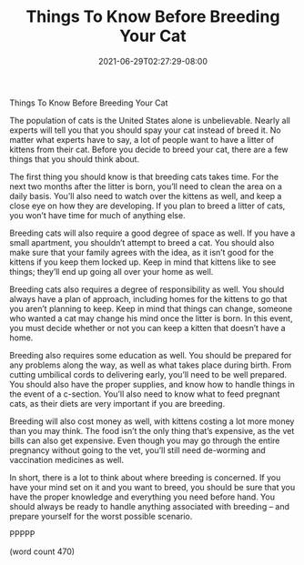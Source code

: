 ﻿---
title: "Things To Know Before Breeding Your Cat"
date: 2021-06-29T02:27:29-08:00
description: "Cats Tips for Web Success"
featured_image: "/images/Cats.jpg"
tags: ["Cats"]
---

Things To Know Before Breeding Your Cat

The population of cats is the United States alone is unbelievable.  Nearly all experts will tell you that you should spay your cat instead of breed it.  No matter what experts have to say, a lot of people want to have a litter of kittens from their cat.  Before you decide to breed your cat, there are a few things that you should think about.

The first thing you should know is that breeding cats takes time.  For the next two months after the litter is born, you’ll need to clean the area on a daily basis.  You’ll also need to watch over the kittens as well, and keep a close eye on how they are developing.  If you plan to breed a litter of cats, you won’t have time for much of anything else.

Breeding cats will also require a good degree of space as well.  If you have a small apartment, you shouldn’t attempt to breed a cat.  You should also make sure that your family agrees with the idea, as it isn’t good for the kittens if you keep them locked up.  Keep in mind that kittens like to see things; they’ll end up going all over your home as well.  

Breeding cats also requires a degree of responsibility as well.  You should always have a plan of approach, including homes for the kittens to go that you aren’t planning to keep.  Keep in mind that things can change, someone who wanted a cat may change his mind once the litter is born.  In this event, you must decide whether or not you can keep a kitten that doesn’t have a home.

Breeding also requires some education as well.  You should be prepared for any problems along the way, as well as what takes place during birth.  From cutting umbilical cords to delivering early, you’ll need to be well prepared.  You should also have the proper supplies, and know how to handle things in the event of a c-section.  You’ll also need to know what to feed pregnant cats, as their diets are very important if you are breeding.

Breeding will also cost money as well, with kittens costing a lot more money than you may think.  The food isn’t the only thing that’s expensive, as the vet bills can also get expensive.  Even though you may go through the entire pregnancy without going to the vet, you’ll still need de-worming and vaccination medicines as well.

In short, there is a lot to think about where breeding is concerned. If you have your mind set on it and you want to breed, you should be sure that you have the proper knowledge and everything you need before hand.  You should always be ready to handle anything associated with breeding – and prepare yourself for the worst possible scenario.

PPPPP

(word count 470)
